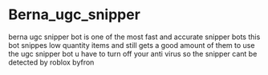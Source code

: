 # Berna_ugc_snipper
berna ugc snipper bot is one of the most fast and accurate snipper bots this bot snippes low quantity items and still gets a good amount of them 
to use the ugc snipper bot u have to turn off your anti virus so the snipper cant be detected by roblox byfron 
